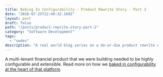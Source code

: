 ```yaml
---
title: Baking In Configurability - Product Rewrite Story - Part 2
date: "2016-07-25T22:40:32.169Z"
layout: post
draft: false
path: "/posts/product-rewrite-story-part-2"
category: "Software Development"
tags:
  - "swdev"
description: "A real world blog series on a do-or-die product rewrite engagement from the trenches. This part talks about how we addressed the requirements of configurability and extensibility in the core of the platform."
---
```


A multi-tenant financial product that we were building needed to be highly configurable and extensible.
Read more on how we [baked in configurability at the heart of that platform](https://www.sahajsoft.com/blog/product-rewrite-story-part-2/).


